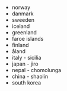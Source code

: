 * norway
* danmark
* sweeden
* iceland
* greenland
* faroe islands
* finland
* åland
* italy - sicilia
* japan - jiro
* nepal - chomolunga
* china - shaolin
* south korea
